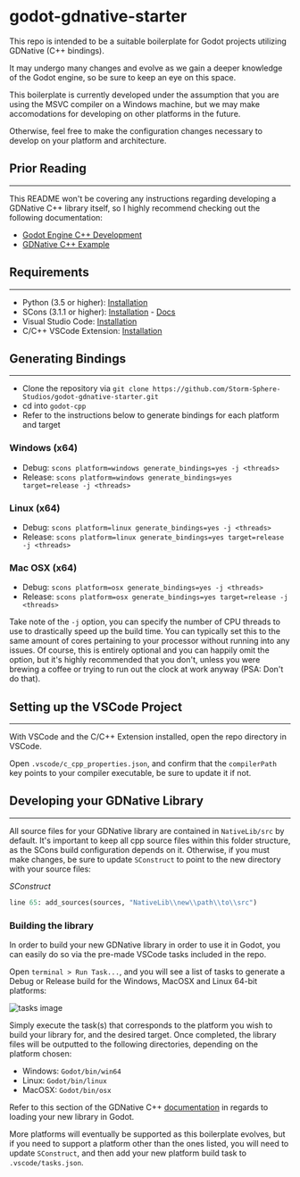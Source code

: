 # godot-gdnative-starter

This repo is intended to be a suitable boilerplate for Godot projects utilizing GDNative (C++ bindings).

It may undergo many changes and evolve as we gain a deeper knowledge of the Godot engine, so be sure to keep an eye on this space.

This boilerplate is currently developed under the assumption that you are using the MSVC compiler on a Windows machine, but we may make accomodations for developing on other platforms in the future.

Otherwise, feel free to make the configuration changes necessary to develop on your platform and architecture.

## Prior Reading

---

This README won't be covering any instructions regarding developing a GDNative C++ library itself, so I highly recommend checking out the following documentation:

- [Godot Engine C++ Development](https://docs.godotengine.org/en/3.1/development/cpp/index.html)
- [GDNative C++ Example](https://docs.godotengine.org/en/stable/tutorials/plugins/gdnative/gdnative-cpp-example.html)

## Requirements

---

- Python (3.5 or higher): [Installation](https://www.python.org/downloads/)
- SCons (3.1.1 or higher): [Installation](https://pypi.org/project/SCons/) - [Docs](https://scons.org/documentation.html)
- Visual Studio Code: [Installation](https://code.visualstudio.com/)
- C/C++ VSCode Extension: [Installation](https://code.visualstudio.com/docs/languages/cpp)

## Generating Bindings

---

- Clone the repository via `git clone https://github.com/Storm-Sphere-Studios/godot-gdnative-starter.git`
- cd into `godot-cpp`
- Refer to the instructions below to generate bindings for each platform and target

### Windows (x64)

- Debug: `scons platform=windows generate_bindings=yes -j <threads>`
- Release: `scons platform=windows generate_bindings=yes target=release -j <threads>`

### Linux (x64)

- Debug: `scons platform=linux generate_bindings=yes -j <threads>`
- Release: `scons platform=linux generate_bindings=yes target=release -j <threads>`

### Mac OSX (x64)

- Debug: `scons platform=osx generate_bindings=yes -j <threads>`
- Release: `scons platform=osx generate_bindings=yes target=release -j <threads>`

Take note of the `-j` option, you can specify the number of CPU threads to use to drastically speed up the build time. You can typically set this to the same amount of cores pertaining to your processor without running into any issues. Of course, this is entirely optional and you can happily omit the option, but it's highly recommended that you don't, unless you were brewing a coffee or trying to run out the clock at work anyway (PSA: Don't do that).

## Setting up the VSCode Project

---

With VSCode and the C/C++ Extension installed, open the repo directory in VSCode.

Open `.vscode/c_cpp_properties.json`, and confirm that the `compilerPath` key points to your compiler executable, be sure to update it if not.

## Developing your GDNative Library

---

All source files for your GDNative library are contained in `NativeLib/src` by default. It's important to keep all cpp source files within this folder structure, as the SCons build configuration depends on it. Otherwise, if you must make changes, be sure to update `SConstruct` to point to the new directory with your source files:

_SConstruct_

```python
line 65: add_sources(sources, "NativeLib\\new\\path\\to\\src")
```

### Building the library

In order to build your new GDNative library in order to use it in Godot, you can easily do so via the pre-made VSCode tasks included in the repo.

Open `terminal > Run Task...`, and you will see a list of tasks to generate a Debug or Release build for the Windows, MacOSX and Linux 64-bit platforms:

![tasks image](https://i.ibb.co/Tknd6Qz/tasks.png)

Simply execute the task(s) that corresponds to the platform you wish to build your library for, and the desired target. Once completed, the library files will be outputted to the following directories, depending on the platform chosen:

- Windows: `Godot/bin/win64`
- Linux: `Godot/bin/linux`
- MacOSX: `Godot/bin/osx`

Refer to this section of the GDNative C++ [documentation](https://docs.godotengine.org/en/stable/tutorials/plugins/gdnative/gdnative-cpp-example.html#using-the-gdnative-module) in regards to loading your new library in Godot.

More platforms will eventually be supported as this boilerplate evolves, but if you need to support a platform other than the ones listed, you will need to update `SConstruct`, and then add your new platform build task to `.vscode/tasks.json`.
